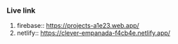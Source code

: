 ### Live link 

1. firebase:: https://projects-a1e23.web.app/
2. netlify:: https://clever-empanada-f4cb4e.netlify.app/